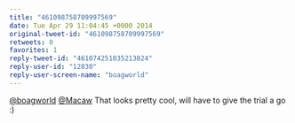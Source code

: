 ```yaml
---
title: "461098758709997569"
date: Tue Apr 29 11:04:45 +0000 2014
original-tweet-id: "461098758709997569"
retweets: 0
favorites: 1
reply-tweet-id: "461074251035213824"
reply-user-id: "12830"
reply-user-screen-name: "boagworld"
---
```

<a href="https://twitter.com/boagworld">@boagworld</a> <a href="https://twitter.com/Macaw">@Macaw</a> That looks pretty cool, will have to give the trial a go :)
